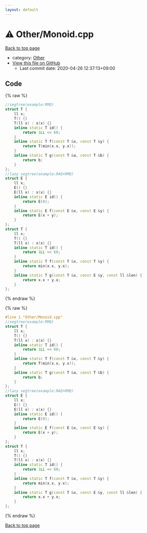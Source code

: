 ```yaml
---
layout: default
---
```


<!-- mathjax config similar to math.stackexchange -->
<script type="text/javascript" async
  src="https://cdnjs.cloudflare.com/ajax/libs/mathjax/2.7.5/MathJax.js?config=TeX-MML-AM_CHTML">
</script>
<script type="text/x-mathjax-config">
  MathJax.Hub.Config({
    TeX: { equationNumbers: { autoNumber: "AMS" }},
    tex2jax: {
      inlineMath: [ ['$','$'] ],
      processEscapes: true
    },
    "HTML-CSS": { matchFontHeight: false },
    displayAlign: "left",
    displayIndent: "2em"
  });
</script>

<script type="text/javascript" src="https://cdnjs.cloudflare.com/ajax/libs/jquery/3.4.1/jquery.min.js"></script>
<script src="https://cdn.jsdelivr.net/npm/jquery-balloon-js@1.1.2/jquery.balloon.min.js" integrity="sha256-ZEYs9VrgAeNuPvs15E39OsyOJaIkXEEt10fzxJ20+2I=" crossorigin="anonymous"></script>
<script type="text/javascript" src="../../assets/js/copy-button.js"></script>
<link rel="stylesheet" href="../../assets/css/copy-button.css" />


# :warning: Other/Monoid.cpp

<a href="../../index.html">Back to top page</a>

* category: <a href="../../index.html#6311ae17c1ee52b36e68aaf4ad066387">Other</a>
* <a href="{{ site.github.repository_url }}/blob/master/Other/Monoid.cpp">View this file on GitHub</a>
    - Last commit date: 2020-04-26 12:37:13+09:00




## Code

<a id="unbundled"></a>
{% raw %}
```cpp
//segtree(example:RMQ)
struct T {
    ll x;
    T() {}
    T(ll x) : x(x) {}
    inline static T id() {
        return 1LL << 60;
    }
    inline static T f(const T &x, const T &y) {
        return T(min(x.x, y.x));
    }
    inline static T g(const T &a, const T &b) {
        return b;
    }
};
//lazy segtree(example:RAQ+RMQ)
struct E {
    ll x;
    E() {}
    E(ll x) : x(x) {}
    inline static E id() {
        return E(0);
    }
    inline static E f(const E &x, const E &y) {
        return E(x + y);
    }
};
struct T {
    ll x;
    T() {}
    T(ll x) : x(x) {}
    inline static T id() {
        return 1LL << 60;
    }
    inline static T f(const T &x, const T &y) {
        return min(x.x, y.x);
    }
    inline static T g(const T &x, const E &y, const ll &len) {
        return x.x + y.x;
    }
};
```
{% endraw %}

<a id="bundled"></a>
{% raw %}
```cpp
#line 1 "Other/Monoid.cpp"
//segtree(example:RMQ)
struct T {
    ll x;
    T() {}
    T(ll x) : x(x) {}
    inline static T id() {
        return 1LL << 60;
    }
    inline static T f(const T &x, const T &y) {
        return T(min(x.x, y.x));
    }
    inline static T g(const T &a, const T &b) {
        return b;
    }
};
//lazy segtree(example:RAQ+RMQ)
struct E {
    ll x;
    E() {}
    E(ll x) : x(x) {}
    inline static E id() {
        return E(0);
    }
    inline static E f(const E &x, const E &y) {
        return E(x + y);
    }
};
struct T {
    ll x;
    T() {}
    T(ll x) : x(x) {}
    inline static T id() {
        return 1LL << 60;
    }
    inline static T f(const T &x, const T &y) {
        return min(x.x, y.x);
    }
    inline static T g(const T &x, const E &y, const ll &len) {
        return x.x + y.x;
    }
};

```
{% endraw %}

<a href="../../index.html">Back to top page</a>

